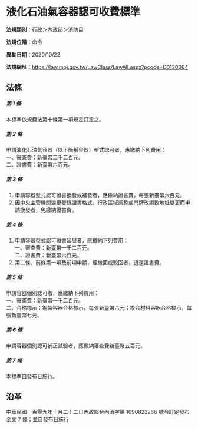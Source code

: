 # 液化石油氣容器認可收費標準




**法規類別**：行政＞內政部＞消防目

**法規位階**：命令

**異動日期**：2020/10/22  

**法規網址**：https://law.moj.gov.tw/LawClass/LawAll.aspx?pcode=D0120064



## 法條
##### 第 1 條
本標準依規費法第十條第一項規定訂定之。

##### 第 2 條
申請液化石油氣容器（以下簡稱容器）型式認可者，應繳納下列費用：  
一、審查費：新臺幣二千二百元。  
二、證書費：新臺幣六百元。

##### 第 3 條
1. 申請容器型式認可證書換發或補發者，應繳納證書費，每張新臺幣六百元。
1. 因中央主管機關變更登錄證書格式、行政區域調整或門牌改編致地址變更而申請換發者，免繳納證書費。

##### 第 4 條
1. 申請容器型式認可證書延展者，應繳納下列費用：  
一、審查費：新臺幣一千二百元。  
二、證書費：新臺幣六百元。
1. 第二條、前條第一項及前項申請，經撤回或駁回者，退還證書費。

##### 第 5 條
申請容器個別認可者，應繳納下列費用：  
一、審查費：新臺幣一千二百元。  
二、合格標示：鋼製容器合格標示，每張新臺幣六元；複合材料容器合格標示，每張新臺幣七元。

##### 第 6 條
申請容器個別認可補正試驗者，應繳納審查費新臺幣五百元。

##### 第 7 條
本標準自發布日施行。

## 沿革
中華民國一百零九年十月二十二日內政部台內消字第 1090823266 號令訂定發布全文 7  條；並自發布日施行
